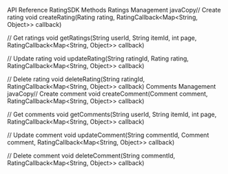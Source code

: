 API Reference
RatingSDK Methods
Ratings Management
javaCopy// Create rating
void createRating(Rating rating, RatingCallback<Map<String, Object>> callback)

// Get ratings
void getRatings(String userId, String itemId, int page, RatingCallback<Map<String, Object>> callback)

// Update rating
void updateRating(String ratingId, Rating rating, RatingCallback<Map<String, Object>> callback)

// Delete rating
void deleteRating(String ratingId, RatingCallback<Map<String, Object>> callback)
Comments Management
javaCopy// Create comment
void createComment(Comment comment, RatingCallback<Map<String, Object>> callback)

// Get comments
void getComments(String userId, String itemId, int page, RatingCallback<Map<String, Object>> callback)

// Update comment
void updateComment(String commentId, Comment comment, RatingCallback<Map<String, Object>> callback)

// Delete comment
void deleteComment(String commentId, RatingCallback<Map<String, Object>> callback)
